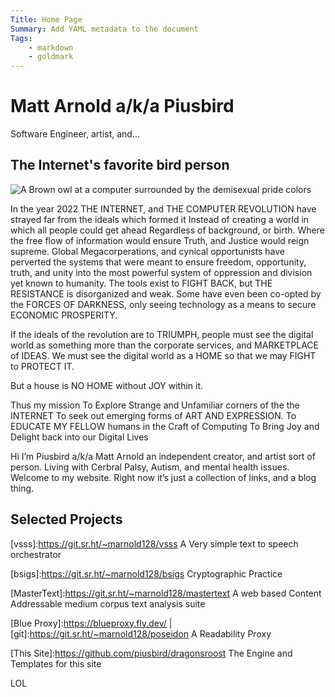 ```yaml
---
Title: Home Page
Summary: Add YAML metadata to the document
Tags:
    - markdown
    - goldmark
---
```

# Matt Arnold a/k/a Piusbird

Software Engineer, artist, and...


## The Internet's favorite bird person
![A Brown owl at a computer surrounded by the demisexual pride colors](/assets/uploads/pius-queer.png "Pius Bird")


 In the year 2022 THE INTERNET, and 
THE COMPUTER REVOLUTION have strayed far from the ideals which formed it
Instead of creating a world in which all people could get ahead
Regardless of background, or birth.  Where the free flow of information
would ensure Truth, and Justice would reign supreme.
Global Megacorperations, and cynical opportunists have perverted the systems
that were meant to ensure freedom, opportunity, truth, and unity
into the most powerful system of oppression and division yet known to humanity.
The tools exist to FIGHT BACK, but THE RESISTANCE is disorganized and weak.
Some have even been co-opted by the FORCES OF DARKNESS, only seeing technology
as a means to secure ECONOMIC PROSPERITY.

If the ideals of the revolution are to TRIUMPH, people must see the 
digital world as something more than the corporate services, and 
MARKETPLACE of IDEAS. We must see the digital world as a HOME
so that we may FIGHT to PROTECT IT.

But a house is NO HOME without JOY within it.

Thus my mission 
To Explore Strange and Unfamiliar corners of the the INTERNET
To seek out emerging forms of ART AND EXPRESSION.
To EDUCATE MY FELLOW humans in the Craft of Computing
To Bring Joy and Delight back into our Digital Lives

Hi I’m Piusbird a/k/a Matt Arnold an independent creator, and artist sort of person. Living with Cerbral Palsy, Autism, and mental health issues. Welcome to my website. Right now it’s just a collection of links, and a blog thing.

## Selected Projects
[vsss]:<https://git.sr.ht/~marnold128/vsss> A Very simple text to speech orchestrator

[bsigs]:<https://git.sr.ht/~marnold128/bsigs> Cryptographic Practice

[MasterText]:<https://git.sr.ht/~marnold128/mastertext> A web based Content Addressable medium corpus text analysis suite 

[Blue Proxy]:<https://blueproxy.fly.dev/> | [git]:<https://git.sr.ht/~marnold128/poseidon> A Readability Proxy

[This Site]:<https://github.com/piusbird/dragonsroost> The Engine and Templates for this site

LOL

